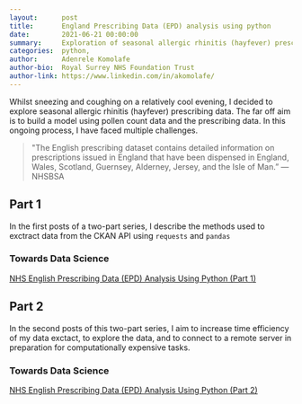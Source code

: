 ```yaml
---
layout:      post
title:       England Prescribing Data (EPD) analysis using python
date:        2021-06-21 00:00:00
summary:     Exploration of seasonal allergic rhinitis (hayfever) prescribing data using python.
categories:  python, 
author:      Adenrele Komolafe
author-bio:  Royal Surrey NHS Foundation Trust
author-link: https://www.linkedin.com/in/akomolafe/
---
```


Whilst sneezing and coughing on a relatively cool evening, I decided to explore seasonal allergic rhinitis (hayfever) prescribing data. The far off aim is to build a model using pollen count data and the prescribing data. In this ongoing process, I have faced multiple challenges.

> "The English prescribing dataset contains detailed information on prescriptions issued in England that have been dispensed in England, Wales, Scotland, Guernsey, Alderney, Jersey, and the Isle of Man.” — NHSBSA

## Part 1

In the first posts of a two-part series, I describe the methods used to exctract data from the CKAN API using `requests` and `pandas`

### Towards Data Science
[NHS English Prescribing Data (EPD) Analysis Using Python (Part 1)](https://towardsdatascience.com/nhs-english-prescribing-data-analysis-using-python-9d86ec610880)

## Part 2

In the second posts of this two-part series, I aim to increase time efficiency of my data exctact, to explore the data, and to connect to a remote server in preparation for computationally expensive tasks.

### Towards Data Science
[NHS English Prescribing Data (EPD) Analysis Using Python (Part 2)](https://towardsdatascience.com/nhs-english-prescibing-data-epd-analysis-using-python-part-2-aa990e4e47dd)



